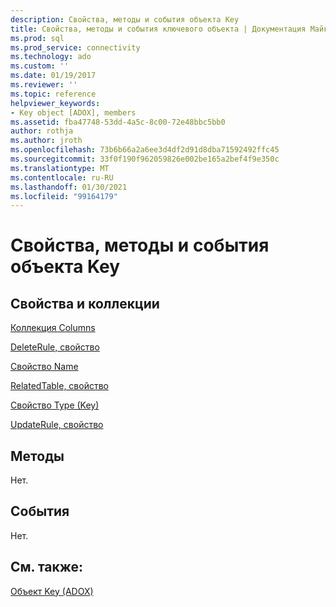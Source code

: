 ```yaml
---
description: Свойства, методы и события объекта Key
title: Свойства, методы и события ключевого объекта | Документация Майкрософт
ms.prod: sql
ms.prod_service: connectivity
ms.technology: ado
ms.custom: ''
ms.date: 01/19/2017
ms.reviewer: ''
ms.topic: reference
helpviewer_keywords:
- Key object [ADOX], members
ms.assetid: fba47748-53dd-4a5c-8c00-72e48bbc5bb0
author: rothja
ms.author: jroth
ms.openlocfilehash: 73b6b66a2a6ee3d4df2d91d8dba71592492ffc45
ms.sourcegitcommit: 33f0f190f962059826e002be165a2bef4f9e350c
ms.translationtype: MT
ms.contentlocale: ru-RU
ms.lasthandoff: 01/30/2021
ms.locfileid: "99164179"
---
```

# <a name="key-object-properties-methods-and-events"></a>Свойства, методы и события объекта Key
## <a name="propertiescollections"></a>Свойства и коллекции  
 [Коллекция Columns](./columns-collection-adox.md)  
  
 [DeleteRule, свойство](./deleterule-property-adox.md)  
  
 [Свойство Name](./name-property-adox.md)  
  
 [RelatedTable, свойство](./relatedtable-property-adox.md)  
  
 [Свойство Type (Key)](./type-property-key-adox.md)  
  
 [UpdateRule, свойство](./updaterule-property-adox.md)  
  
## <a name="methods"></a>Методы  
 Нет.  
  
## <a name="events"></a>События  
 Нет.  
  
## <a name="see-also"></a>См. также:  
 [Объект Key (ADOX)](./key-object-adox.md)